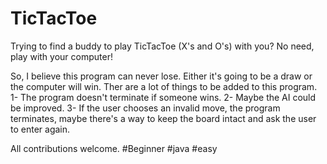 # TicTacToe
Trying to find a buddy to play TicTacToe (X's and O's) with you? No need, play with your computer!

So, I believe this program can never lose. Either it's going to be a draw or the computer will win.
Ther are a lot of things to be added to this program.
1- The program doesn't terminate if someone wins.
2- Maybe the AI could be improved.
3- If the user chooses an invalid move, the program terminates, maybe there's a way to keep the board intact and ask the user to enter again.

All contributions welcome. 
#Beginner
#java
#easy
